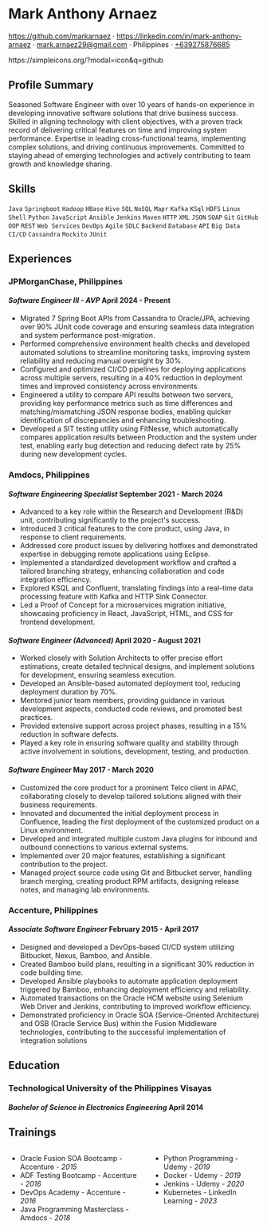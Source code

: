 <link rel="stylesheet" type="text/css" href="resume-stylesheet.css">

<!-- <span class="quote" style="color: gray; font-size: 0.8rem;">~ 2024-01-21 ~</span> -->

# Mark Anthony Arnaez

<div class="info">

<!-- [![GitHub:](https://cdn.simpleicons.org/github?viewbox=auto)](https://github.com/markarnaez) · [![LinkedIn:](https://cdn.simpleicons.org/linkedin?viewbox=auto)](https://linkedin.com/in/mark-anthony-arnaez) · [![Mail:](hhttps://cdn.simpleicons.org/gmail?viewbox=auto)](mailto:mark.arnaez29@gmail.com) mark.arnaez29@gmail.com · [![Location:](https://simpleicons.org/icons/googlemaps.svg) Philippines](https://en.wikipedia.org/wiki/Philippines) · [+639275876685](tel:+639275876685) -->

https://github.com/markarnaez · https://linkedin.com/in/mark-anthony-arnaez · mark.arnaez29@gmail.com · Philippines · [+639275876685](tel:+639275876685)

</div>
https://simpleicons.org/?modal=icon&q=github

<!-- <div class="quote">
"~ Every great developer you know got there by solving problems they were unqualified to solve until they actually did it. ~"
</div> -->

## Profile Summary

Seasoned Software Engineer with over 10 years of hands-on experience in developing innovative software solutions that drive business success. Skilled in aligning technology with client objectives, with a proven track record of delivering critical features on time and improving system performance. Expertise in leading cross-functional teams, implementing complex solutions, and driving continuous improvements. Committed to staying ahead of emerging technologies and actively contributing to team growth and knowledge sharing.

## Skills

`Java` `Springboot` `Hadoop` `HBase` `Hive` `SQL` `NoSQL` `Mapr` `Kafka` `KSql` `HDFS` `Linux` `Shell` `Python` `JavaScript` `Ansible` `Jenkins` `Maven` `HTTP` `XML` `JSON` `SOAP` `Git` `GitHub` `OOP` `REST` `Web Services` `DevOps` `Agile` `SDLC` `Backend` `Database` `API` `Big Data` `CI/CD` `Cassandra` `Mockito` `JUnit`

## Experiences

### JPMorganChase, Philippines

#### *Software Engineer III - AVP* <time>April 2024 - Present</time>

- Migrated 7 Spring Boot APIs from Cassandra to Oracle/JPA, achieving over 90% JUnit code coverage and ensuring seamless data integration and system performance post-migration.
- Performed comprehensive environment health checks and developed automated solutions to streamline monitoring tasks, improving system reliability and reducing manual oversight by 30%.
- Configured and optimized CI/CD pipelines for deploying applications across multiple servers, resulting in a 40% reduction in deployment times and improved consistency across environments.
- Engineered a utility to compare API results between two servers, providing key performance metrics such as time differences and matching/mismatching JSON response bodies, enabling quicker identification of discrepancies and enhancing troubleshooting.
- Developed a SIT testing utility using FitNesse, which automatically compares application results between Production and the system under test, enabling early bug detection and reducing defect rate by 25% during new development cycles.

### Amdocs, Philippines

#### *Software Engineering Specialist* <time>September 2021 - March 2024</time>

- Advanced to a key role within the Research and Development (R&D) unit, contributing significantly to the project's success.
- Introduced 3 critical features to the core product, using Java, in response to client requirements.
- Addressed core product issues by delivering hotfixes and demonstrated expertise in debugging remote applications using Eclipse.
- Implemented a standardized development workflow and crafted a tailored branching strategy, enhancing collaboration and code integration efficiency.
- Explored KSQL and Confluent, translating findings into a real-time data processing feature with Kafka and HTTP Sink Connector.
- Led a Proof of Concept for a microservices migration initiative, showcasing proficiency in React, JavaScript, HTML, and CSS  for frontend development.

#### *Software Engineer (Advanced)* <time>April 2020 - August 2021</time>

- Worked closely with Solution Architects to offer precise effort estimations, create detailed technical designs, and implement solutions for development, ensuring seamless execution.
- Developed an Ansible-based automated deployment tool, reducing deployment duration by 70%.
- Mentored junior team members, providing guidance in various development aspects, conducted code reviews, and promoted best practices.
- Provided extensive support across project phases, resulting in a 15% reduction in software defects.
- Played a key role in ensuring software quality and stability through active involvement in solutions, development, testing, and production.

#### *Software Engineer* <time>May 2017 - March 2020</time>

- Customized the core product for a prominent Telco client in APAC, collaborating closely to develop tailored solutions aligned with their business requirements.
- Innovated and documented the initial deployment process in Confluence, leading the first deployment of the customized product on a Linux environment.
- Developed and integrated multiple custom Java plugins for inbound and outbound connections to various external systems.
- Implemented over 20 major features, establishing a significant contribution to the project.
- Managed project source code using Git and Bitbucket server, handling branch merging, creating product RPM artifacts, designing release notes, and managing lab environments.

### Accenture, Philippines

#### *Associate Software Engineer* <time>February 2015 - April 2017</time>

- Designed and developed a DevOps-based CI/CD system utilizing Bitbucket, Nexus, Bamboo, and Ansible.
- Created Bamboo build plans, resulting in a significant 30% reduction in code building time.
- Developed Ansible playbooks to automate application deployment triggered by Bamboo, enhancing deployment efficiency and reliability.
- Automated transactions on the Oracle HCM website using Selenium Web Driver and Jenkins, contributing to improved workflow efficiency.
- Demonstrated proficiency in Oracle SOA (Service-Oriented Architecture) and OSB (Oracle Service Bus) within the Fusion Middleware technologies, contributing to the successful implementation of integration solutions

## Education

### Technological University of the Philippines Visayas

#### *Bachelor of Science in Electronics Engineering* <time>April 2014</time>

## Trainings

<div class="columns">
  <div>
    <ul>
      <li>Oracle Fusion SOA Bootcamp - Accenture - <i>2015</i></li>
      <li>ADF Testing Bootcamp - Accenture - <i>2016</i></li>
      <li>DevOps Academy - Accenture - <i>2016</i></li>
      <li>Java Programming Masterclass - Amdocs - <i>2018</i></li>
    </ul>
  </div>
  <div>
    <ul>
      <li>Python Programming - Udemy - <i>2019</i></li>
      <li>Docker - Udemy - <i>2019</i></li>
      <li>Jenkins - Udemy - <i>2020</i></li>
      <li>Kubernetes - LinkedIn Learning - <i>2023</i></li>
    </ul>
  </div>
</div>

